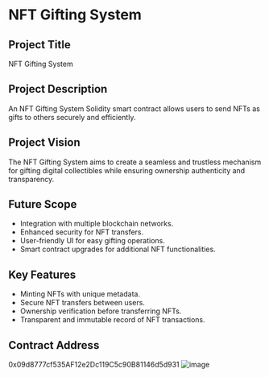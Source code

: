 # NFT Gifting System

## Project Title
NFT Gifting System

## Project Description
An NFT Gifting System Solidity smart contract allows users to send NFTs as gifts to others securely and efficiently.

## Project Vision
The NFT Gifting System aims to create a seamless and trustless mechanism for gifting digital collectibles while ensuring ownership authenticity and transparency.

## Future Scope
- Integration with multiple blockchain networks.
- Enhanced security for NFT transfers.
- User-friendly UI for easy gifting operations.
- Smart contract upgrades for additional NFT functionalities.

## Key Features
- Minting NFTs with unique metadata.
- Secure NFT transfers between users.
- Ownership verification before transferring NFTs.
- Transparent and immutable record of NFT transactions.

## Contract Address
0x09d8777cf535AF12e2Dc119C5c90B81146d5d931
![image](https://github.com/user-attachments/assets/85f156aa-9873-4af4-b85c-e69ced1c97fc)


